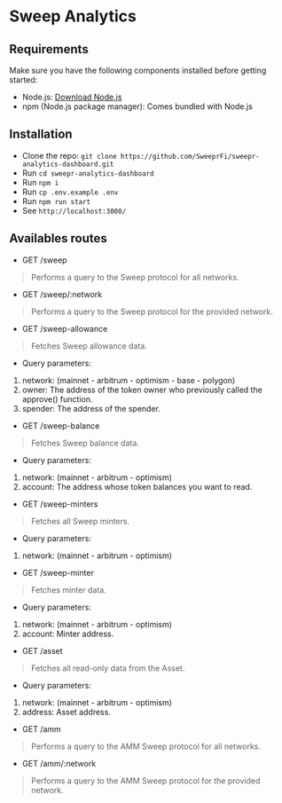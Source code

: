 # Sweep Analytics

## Requirements

Make sure you have the following components installed before getting started:

- Node.js: [Download Node.js](https://nodejs.org/)
- npm (Node.js package manager): Comes bundled with Node.js

## Installation

-   Clone the repo: `git clone https://github.com/SweeprFi/sweepr-analytics-dashboard.git`
-   Run `cd sweepr-analytics-dashboard`
-   Run `npm i`
-   Run `cp .env.example .env`
-   Run `npm run start`
-   See `http://localhost:3000/`

## Availables routes

- GET /sweep
> Performs a query to the Sweep protocol for all networks.

- GET /sweep/:network
> Performs a query to the Sweep protocol for the provided network.

- GET /sweep-allowance
> Fetches Sweep allowance data.
* Query parameters:
1. network: (mainnet - arbitrum - optimism - base - polygon)
2. owner: The address of the token owner who previously called the approve() function.
3. spender: The address of the spender.

- GET /sweep-balance
> Fetches Sweep balance data.
* Query parameters:
1. network: (mainnet - arbitrum - optimism)
2. account: The address whose token balances you want to read.

- GET /sweep-minters
> Fetches all Sweep minters.
* Query parameters:
1. network: (mainnet - arbitrum - optimism)

- GET /sweep-minter
> Fetches minter data.
* Query parameters:
1. network: (mainnet - arbitrum - optimism)
2. account: Minter address.

- GET /asset
> Fetches all read-only data from the Asset.
* Query parameters:
1. network: (mainnet - arbitrum - optimism)
2. address: Asset address.

- GET /amm
> Performs a query to the AMM Sweep protocol for all networks.

- GET /amm/:network
> Performs a query to the AMM Sweep protocol for the provided network.
